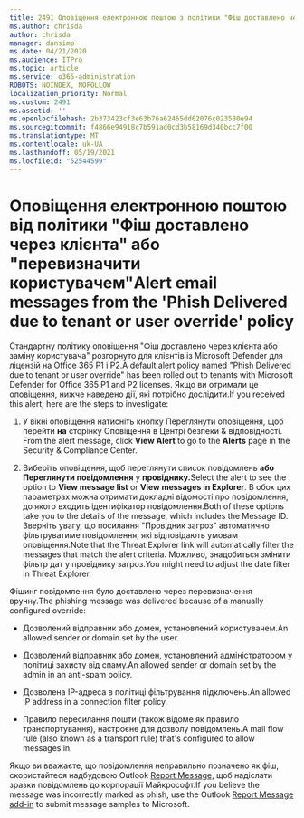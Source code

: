 ```yaml
---
title: 2491 Оповіщення електронною поштою з політики "Фіш доставлено через клієнта" або "перевизначити користувача"
ms.author: chrisda
author: chrisda
manager: dansimp
ms.date: 04/21/2020
ms.audience: ITPro
ms.topic: article
ms.service: o365-administration
ROBOTS: NOINDEX, NOFOLLOW
localization_priority: Normal
ms.custom: 2491
ms.assetid: ''
ms.openlocfilehash: 2b373423cf3e63b76a62465dd62076c023580e94
ms.sourcegitcommit: f4866e94918c7b591ad0cd3b58169d340bcc7f00
ms.translationtype: MT
ms.contentlocale: uk-UA
ms.lasthandoff: 05/19/2021
ms.locfileid: "52544599"
---
```

# <a name="alert-email-messages-from-the-phish-delivered-due-to-tenant-or-user-override-policy"></a><span data-ttu-id="1a6bd-102">Оповіщення електронною поштою від політики "Фіш доставлено через клієнта" або "перевизначити користувачем"</span><span class="sxs-lookup"><span data-stu-id="1a6bd-102">Alert email messages from the 'Phish Delivered due to tenant or user override' policy</span></span>

<span data-ttu-id="1a6bd-103">Стандартну політику оповіщення "Фіш доставлено через клієнта або заміну користувача" розгорнуто для клієнтів із Microsoft Defender для ліцензій на Office 365 P1 і P2.</span><span class="sxs-lookup"><span data-stu-id="1a6bd-103">A default alert policy named "Phish Delivered due to tenant or user override" has been rolled out to tenants with Microsoft Defender for Office 365 P1 and P2 licenses.</span></span> <span data-ttu-id="1a6bd-104">Якщо ви отримали це оповіщення, нижче наведено дії, які потрібно дослідити.</span><span class="sxs-lookup"><span data-stu-id="1a6bd-104">If you received this alert, here are the steps to investigate:</span></span>

1. <span data-ttu-id="1a6bd-105">У вікні оповіщення натисніть кнопку Переглянути оповіщення, щоб перейти **на** сторінку Оповіщення в Центрі безпеки & відповідності. </span><span class="sxs-lookup"><span data-stu-id="1a6bd-105">From the alert message, click **View Alert** to go to the **Alerts** page in the Security & Compliance Center.</span></span>

2. <span data-ttu-id="1a6bd-106">Виберіть оповіщення, щоб переглянути список повідомлень **або Переглянути повідомлення** у **провіднику.**</span><span class="sxs-lookup"><span data-stu-id="1a6bd-106">Select the alert to see the option to **View message list** or **View messages in Explorer**.</span></span> <span data-ttu-id="1a6bd-107">В обох цих параметрах можна отримати докладні відомості про повідомлення, до якого входить ідентифікатор повідомлення.</span><span class="sxs-lookup"><span data-stu-id="1a6bd-107">Both of these options take you to the details of the message, which includes the Message ID.</span></span> <span data-ttu-id="1a6bd-108">Зверніть увагу, що посилання "Провідник загроз" автоматично фільтруватиме повідомлення, які відповідають умовам оповіщення.</span><span class="sxs-lookup"><span data-stu-id="1a6bd-108">Note that the Threat Explorer link will automatically filter the messages that match the alert criteria.</span></span> <span data-ttu-id="1a6bd-109">Можливо, знадобиться змінити фільтр дат у провіднику загроз.</span><span class="sxs-lookup"><span data-stu-id="1a6bd-109">You might need to adjust the date filter in Threat Explorer.</span></span>

<span data-ttu-id="1a6bd-110">Фішинг повідомлення було доставлено через перевизначення вручну.</span><span class="sxs-lookup"><span data-stu-id="1a6bd-110">The phishing message was delivered because of a manually configured override:</span></span>

- <span data-ttu-id="1a6bd-111">Дозволений відправник або домен, установлений користувачем.</span><span class="sxs-lookup"><span data-stu-id="1a6bd-111">An allowed sender or domain set by the user.</span></span>

- <span data-ttu-id="1a6bd-112">Дозволений відправник або домен, установлений адміністратором у політиці захисту від спаму.</span><span class="sxs-lookup"><span data-stu-id="1a6bd-112">An allowed sender or domain set by the admin in an anti-spam policy.</span></span>

- <span data-ttu-id="1a6bd-113">Дозволена IP-адреса в політиці фільтрування підключень.</span><span class="sxs-lookup"><span data-stu-id="1a6bd-113">An allowed IP address in a connection filter policy.</span></span>

- <span data-ttu-id="1a6bd-114">Правило пересилання пошти (також відоме як правило транспортування), настроєне для дозволу повідомлень.</span><span class="sxs-lookup"><span data-stu-id="1a6bd-114">A mail flow rule (also known as a transport rule) that's configured to allow messages in.</span></span>

<span data-ttu-id="1a6bd-115">Якщо ви вважаєте, що повідомлення неправильно позначено як фіш, скористайтеся надбудовою Outlook [Report Message,](https://support.office.com/article/b5caa9f1-cdf3-4443-af8c-ff724ea719d2) щоб надіслати зразки повідомлень до корпорації Майкрософт.</span><span class="sxs-lookup"><span data-stu-id="1a6bd-115">If you believe the message was incorrectly marked as phish, use the Outlook [Report Message add-in](https://support.office.com/article/b5caa9f1-cdf3-4443-af8c-ff724ea719d2) to submit message samples to Microsoft.</span></span>
